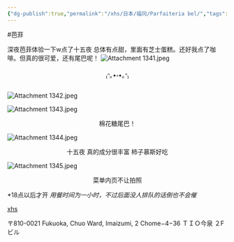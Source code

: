 ```yaml
---
{"dg-publish":true,"permalink":"/xhs/日本/福冈/Parfaiteria bel/","tags":["rednote","福冈"],"created":"2024-09-12","updated":"2025-04-04T21:17:31.235+08:00"}
---
```


#芭菲

深夜芭菲体验一下w点了十五夜
总体有点甜，里面有芝士蛋糕。还好我点了咖啡。但真的很可爱，还有尾巴呢！
![Attachment 1341.jpeg](/img/user/xhs/%E6%97%A5%E6%9C%AC/%E7%A6%8F%E5%86%88/photo/Attachment%201341.jpeg)
<center>₍ᐢ｡•༝•｡ᐢ₎</center>

![Attachment 1342.jpeg](/img/user/xhs/%E6%97%A5%E6%9C%AC/%E7%A6%8F%E5%86%88/photo/Attachment%201342.jpeg)


![Attachment 1343.jpeg](/img/user/xhs/%E6%97%A5%E6%9C%AC/%E7%A6%8F%E5%86%88/photo/Attachment%201343.jpeg)
<center>棉花糖尾巴！</center>

![Attachment 1344.jpeg](/img/user/xhs/%E6%97%A5%E6%9C%AC/%E7%A6%8F%E5%86%88/photo/Attachment%201344.jpeg)
<center>十五夜 真的成分很丰富 柿子慕斯好吃</center>

![Attachment 1345.jpeg](/img/user/xhs/%E6%97%A5%E6%9C%AC/%E7%A6%8F%E5%86%88/photo/Attachment%201345.jpeg) 
<center>菜单内页不让拍照</center>

*18点以后才开
*用餐时间为一小时，不过后面没人排队的话倒也不会催*

[xhs](https://www.xiaohongshu.com/explore/66f063c50000000025032be3?xsec_token=ABqW31iXGaeLgX03LCtKxC-hFkMA5kEMTf1YpoUayS_9w=&xsec_source=pc_user)

〒810-0021 Fukuoka, Chuo Ward, Imaizumi, 2 Chome−4−36 ＴＩＯ今泉 ２F ビル


